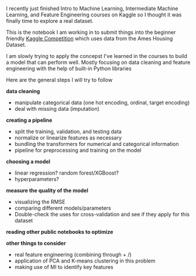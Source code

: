 I recently just finished Intro to Machine Learning, Intermediate Machine Learning, and Feature Engineering courses on Kaggle so I thought it was finally time to explore a real dataset.

This is the notebook I am working in to submit things into the beginner friendly [Kaggle Competition](https://www.kaggle.com/competitions/house-prices-advanced-regression-techniques/data) which uses data from the Ames Housing Dataset.

I am slowly trying to apply the concepst I've learned in the courses to build a model that can perform well. Mostly focusing on data cleaning and feature engineering with the help of built-in Python libraries

Here are the general steps I will try to follow

**data cleaning**

- manipulate categorical data (one hot encoding, ordinal, target encoding)
- deal with missing data (imputation)

**creating a pipeline**

- split the training, validation, and testing data
- normalize or linearize features as necessary
- bundling the transformers for numerical and categorical information
- pipeline for preprocessing and training on the model

**choosing a model**

- linear regression? random forest/XGBoost?
- hyperparameters?

**measure the quality of the model** 

- visualizing the RMSE
- comparing different models/parameters
- Double-check the uses for cross-validation and see if they apply for this dataset

**reading other public notebooks to optimize**

**other things to consider**

- real feature engineering (combining through + /)
- application of PCA and K-means clustering in this problem
- making use of MI to identify key features
